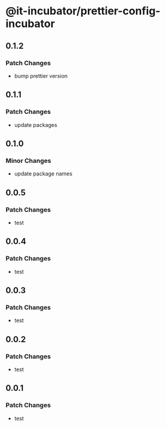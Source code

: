 # @it-incubator/prettier-config-incubator

## 0.1.2
### Patch Changes

- bump prettier version

## 0.1.1
### Patch Changes

- update packages

## 0.1.0
### Minor Changes

- update package names

## 0.0.5
### Patch Changes

- test

## 0.0.4
### Patch Changes

- test

## 0.0.3
### Patch Changes

- test

## 0.0.2
### Patch Changes

- test

## 0.0.1
### Patch Changes

- test
